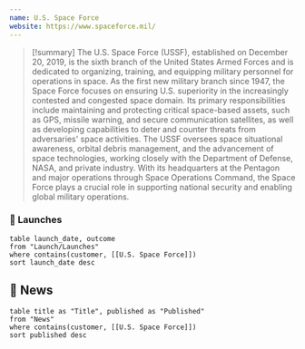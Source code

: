 ```yaml
---
name: U.S. Space Force
website: https://www.spaceforce.mil/
---
```


>[!summary]
>The U.S. Space Force (USSF), established on December 20, 2019, is the sixth branch of the United States Armed Forces and is dedicated to organizing, training, and equipping military personnel for operations in space. As the first new military branch since 1947, the Space Force focuses on ensuring U.S. superiority in the increasingly contested and congested space domain. Its primary responsibilities include maintaining and protecting critical space-based assets, such as GPS, missile warning, and secure communication satellites, as well as developing capabilities to deter and counter threats from adversaries' space activities. The USSF oversees space situational awareness, orbital debris management, and the advancement of space technologies, working closely with the Department of Defense, NASA, and private industry. With its headquarters at the Pentagon and major operations through Space Operations Command, the Space Force plays a crucial role in supporting national security and enabling global military operations.

### 🚀 Launches

```dataview
table launch_date, outcome
from "Launch/Launches"
where contains(customer, [[U.S. Space Force]])
sort launch_date desc
```
## 📰 News
```dataview
table title as "Title", published as "Published"
from "News"
where contains(customer, [[U.S. Space Force]])
sort published desc
```
